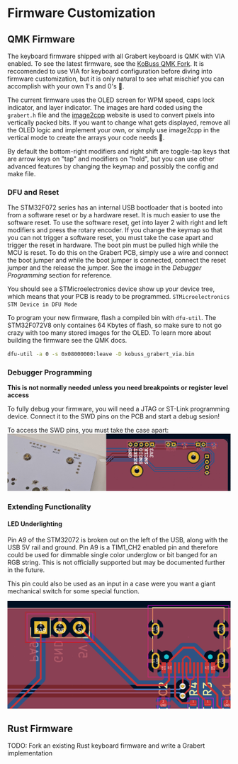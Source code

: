 # Firmware Customization
 
## QMK Firmware
 
The keyboard firmware shipped with all Grabert keyboard is QMK with VIA enabled. To see the latest firmware, see the [KoBuss QMK Fork](https://github.com/KoBussLLC/qmk_firmware). It is reccomended to use VIA for keyboard configuration before diving into firmware customization, but it is only natural to see what mischief you can accomplish with your own 1's and 0's 💾. 
 
The current firmware uses the OLED screen for WPM speed, caps lock indicator, and layer indicator. The images are hard coded using the `grabert.h` file and the [image2cpp](https://javl.github.io/image2cpp/) website is used to convert pixels into vertically packed bits. If you want to change what gets displayed, remove all the OLED logic and implement your own, or simply use image2cpp in the vertical mode to create the arrays your code needs 🎨. 
 
By default the bottom-right modifiers and right shift are toggle-tap keys that are arrow keys on "tap" and modifiers on "hold", but you can use other advanced features by changing the keymap and possibly the config and make file. 

### DFU and Reset

The STM32F072 series has an internal USB bootloader that is booted into from a software reset or by a hardware reset. It is much easier to use the software reset. To use the software reset, get into layer 2 with right and left modifiers and press the rotary encoder. If you change the keymap so that you can not trigger a software reset, you must take the case apart and trigger the reset in hardware. The boot pin must be pulled high while the MCU is reset. To do this on the Grabert PCB, simply use a wire and connect the boot jumper and while the boot jumper is connected, connect the reset jumper and the release the jumper. See the image in the *Debugger Programming* section for reference.

You should see a STMicroelectronics device show up your device tree, which means that your PCB is ready to be programmed.  `STMicroelectronics STM Device in DFU Mode`

To program your new firmware, flash a compiled bin with `dfu-util`. The STM32F072V8 only containes 64 Kbytes of flash, so make sure to not go crazy with too many stored images for the OLED. To learn more about building the firmware see the QMK docs. 

``` sh
dfu-util -a 0 -s 0x08000000:leave -D kobuss_grabert_via.bin
```
### Debugger Programming

**This is not normally needed unless you need breakpoints or register level access**

To fully debug your firmware, you will need a JTAG or ST-Link programming device. Connect it to the SWD pins on the PCB and start a debug sesion!

To access the SWD pins, you must take the case apart:
![](pcb_debug.jpg)

### Extending Functionality

#### LED Underlighting
Pin A9 of the STM32072 is broken out on the left of the USB, along with the USB 5V rail and ground. Pin A9 is a TIM1_CH2 enabled pin and therefore could be used for dimmable single color underglow or bit banged for an RGB string. This is not officially supported but may be documented further in the future.

This pin could also be used as an input in a case were you want a giant mechanical switch for some special function. 

![](pcb_breakout.png)

## Rust Firmware
 
TODO: Fork an existing Rust keyboard firmware and write a Grabert implementation
 